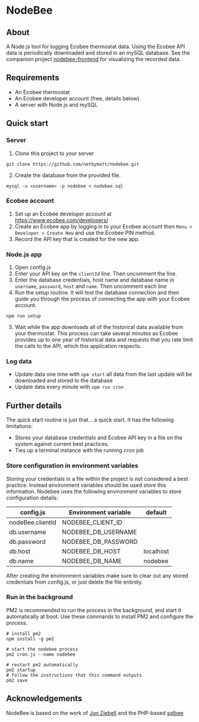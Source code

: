 # NodeBee

## About

A Node.js tool for logging Ecobee thermostat data. Using the Ecobee API data is periodically downloaded and stored in an mySQL database. See the companion project [nodebee-frontend](https://github.com/netbymatt/nodebee-frontend) for visualizing the recorded data.

## Requirements
- An Ecobee thermostat
- An Ecobee developer account (free, details below)
- A server with Node.js and mySQL

## Quick start

### Server
1. Clone this project to your server
```
git clone https://github.com/netbymatt/nodebee.git
```
2. Create the database from the provided file.
```
mysql -u <username> -p nodebee < nodebee.sql
```

### Ecobee account
1. Set up an Ecobee developer account at https://www.ecobee.com/developers/
2. Create an Ecobee app by logging in to your Ecobee account then `Menu > Developer > Create New` and use the Ecobee PIN method.
3. Record the API key that is created for the new app.

### Node.js app
1. Open config.js
2. Enter your API key on the `clientId` line. Then uncomment the line.
3. Enter the database credentials, host name and database name in `username`, `password`, `host` and `name`. Then uncomment each line
4. Run the setup routine. It will test the database connection and then guide you through the process of connecting the app with your Ecobee account.
```
npm run setup
```
5. Wait while the app downloads all of the historical data available from your thermostat. This process can take several minutes as Ecobee provides up to one year of historical data and requests that you rate limit the calls to the API, which this application respects.

### Log data
- Update data one time with `npm start` all data from the last update will be downloaded and stored to the database
- Update data every minute with `npm run cron`

## Further details
The quick start routine is just that... a quick start. It has the following limitations:
- Stores your database credentials and Ecobee API key in a file on the system against current best practices.
- Ties up a terminal instance with the running cron job

### Store configuration in environment variables
Storing your credentials in a file within the project is not considered a best practice. Instead environment variables should be used store this information. Nodebee uses the following environment variables to store configuration details:

config.js | Environment variable | default
--- | --- | --
nodeBee.clientId | NODEBEE_CLIENT_ID | 
db.username | NODEBEE_DB_USERNAME | 
db.password | NODEBEE_DB_PASSWORD | 
db.host | NODEBEE_DB_HOST | localhost
db.name | NODEBEE_DB_NAME | nodebee

After creating the environment variables make sure to clear out any stored credentials from config.js, or just delete the file entirely.

### Run in the background
PM2 is recommended to run the process in the background, and start it automatically at boot. Use these commands to install PM2 and configure the process.
```
# install pm2
npm install -g pm2

# start the nodebee process
pm2 cron.js --name nodebee

# restart pm2 automatically
pm2 startup
# follow the instructions that this command outputs
pm2 save
```

## Acknowledgements
NodeBee is based on the work of [Jon Ziebell](https://github.com/ziebelje) and the PHP-based [sqlbee](https://github.com/ziebelje/sqlbee)